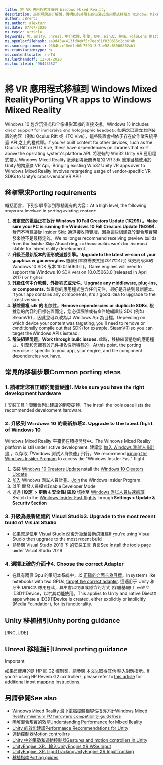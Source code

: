 ```yaml
---
title: 將 VR 應用程式移植到 Windows Mixed Reality
description: 逐步解說逐步解說，說明如何將現有的沉浸式應用程式移植至 Windows Mixed Reality。
author: JBrentJ
ms.author: alexturn
ms.date: 07/07/2020
ms.topic: article
keywords: 埠、unity、unreal、中介軟體、引擎、UWP、Win32、移植、HoloLens 第1代、混合現實耳機、windows mixed reality 耳機、遷移、Windows 10、輸入對應、
ms.openlocfilehash: aa9d45a4413fd8e0f5c7eec61f830635c2db6f4b
ms.sourcegitcommit: 9664bcc10ed7e60f7593f3a7ae58c66060802ab1
ms.translationtype: MT
ms.contentlocale: zh-TW
ms.lasthandoff: 12/01/2020
ms.locfileid: "96443682"
---
```

# <a name="porting-vr-apps-to-windows-mixed-reality"></a><span data-ttu-id="21ef1-104">將 VR 應用程式移植到 Windows Mixed Reality</span><span class="sxs-lookup"><span data-stu-id="21ef1-104">Porting VR apps to Windows Mixed Reality</span></span>

<span data-ttu-id="21ef1-105">Windows 10 包含沉浸式和全像攝影耳機的直接支援。</span><span class="sxs-lookup"><span data-stu-id="21ef1-105">Windows 10 includes direct support for immersive and holographic headsets.</span></span> <span data-ttu-id="21ef1-106">如果您已建立其他裝置的內容（例如 Oculus Rift 或 HTC Vive），這些裝置會相依于存在於作業系統平臺 API 之上的程式庫。</span><span class="sxs-lookup"><span data-stu-id="21ef1-106">If you've built content for other devices, such as the Oculus Rift or HTC Vive, these have dependencies on libraries that exist above the operating system's platform API.</span></span> <span data-ttu-id="21ef1-107">將現有的 Win32 Unity VR 應用程式帶入 Windows Mixed Reality 牽涉到將廠商專屬的 VR Sdk 重定目標使用於 Unity 的跨廠商 VR Api。</span><span class="sxs-lookup"><span data-stu-id="21ef1-107">Bringing existing Win32 Unity VR apps over to Windows Mixed Reality involves retargeting usage of vendor-specific VR SDKs to Unity's cross-vendor VR APIs.</span></span>

## <a name="porting-requirements"></a><span data-ttu-id="21ef1-108">移植需求</span><span class="sxs-lookup"><span data-stu-id="21ef1-108">Porting requirements</span></span>

<span data-ttu-id="21ef1-109">概括而言，下列步驟牽涉到移植現有的內容：</span><span class="sxs-lookup"><span data-stu-id="21ef1-109">At a high level, the following steps are involved in porting existing content:</span></span>
1. <span data-ttu-id="21ef1-110">**確定您的電腦正在執行 Windows 10 Fall Creators Update (16299) 。**</span><span class="sxs-lookup"><span data-stu-id="21ef1-110">**Make sure your PC is running the Windows 10 Fall Creators Update (16299).**</span></span> <span data-ttu-id="21ef1-111">我們不再建議從 Insider Skip 通道接收預覽版，因為這些組建對於混合現實開發來說不是最穩定的。</span><span class="sxs-lookup"><span data-stu-id="21ef1-111">We no longer recommend receiving preview builds from the Insider Skip Ahead ring, as those builds won't be the most stable for mixed reality development.</span></span>
2. <span data-ttu-id="21ef1-112">**升級至最新版本的圖形或遊戲引擎。**</span><span class="sxs-lookup"><span data-stu-id="21ef1-112">**Upgrade to the latest version of your graphics or game engine.**</span></span> <span data-ttu-id="21ef1-113">遊戲引擎將需要支援2017年4月) 或更高版本的 Windows 10 SDK 版本 10.0.15063.0 (。</span><span class="sxs-lookup"><span data-stu-id="21ef1-113">Game engines will need to support the Windows 10 SDK version 10.0.15063.0 (released in April 2017) or higher.</span></span>
3. <span data-ttu-id="21ef1-114">**升級任何中介軟體、外掛程式或元件。**</span><span class="sxs-lookup"><span data-stu-id="21ef1-114">**Upgrade any middleware, plug-ins, or components.**</span></span> <span data-ttu-id="21ef1-115">如果您的應用程式包含任何元件，最好是升級到最新版本。</span><span class="sxs-lookup"><span data-stu-id="21ef1-115">If your app contains any components, it's a good idea to upgrade to the latest version.</span></span>
4. <span data-ttu-id="21ef1-116">**移除重複 sdk 的** 相依性。</span><span class="sxs-lookup"><span data-stu-id="21ef1-116">**Remove dependencies on duplicate SDKs**.</span></span> <span data-ttu-id="21ef1-117">根據您的內容的目標裝置而定，您必須移除或有條件地編譯該 SDK (例如 SteamVR) ，因此您可以改為以 Windows Api 為目標。</span><span class="sxs-lookup"><span data-stu-id="21ef1-117">Depending on which device your content was targeting, you'll need to remove or conditionally compile out that SDK (for example, SteamVR) so you can target the Windows APIs instead.</span></span>
5. <span data-ttu-id="21ef1-118">**解決組建問題。**</span><span class="sxs-lookup"><span data-stu-id="21ef1-118">**Work through build issues.**</span></span> <span data-ttu-id="21ef1-119">此時，移植練習是您的應用程式、引擎和您擁有的元件相依性所特有的。</span><span class="sxs-lookup"><span data-stu-id="21ef1-119">At this point, the porting exercise is specific to your app, your engine, and the component dependencies you have.</span></span>

## <a name="common-porting-steps"></a><span data-ttu-id="21ef1-120">常見的移植步驟</span><span class="sxs-lookup"><span data-stu-id="21ef1-120">Common porting steps</span></span>

### <a name="1-make-sure-you-have-the-right-development-hardware"></a><span data-ttu-id="21ef1-121">1. 請確定您有正確的開發硬體</span><span class="sxs-lookup"><span data-stu-id="21ef1-121">1. Make sure you have the right development hardware</span></span>

<span data-ttu-id="21ef1-122">[ [安裝工具](../install-the-tools.md#immersive-vr-headset-requirements) ] 頁面會列出建議的開發硬體。</span><span class="sxs-lookup"><span data-stu-id="21ef1-122">The [install the tools](../install-the-tools.md#immersive-vr-headset-requirements) page lists the recommended development hardware.</span></span>

### <a name="2-upgrade-to-the-latest-flight-of-windows-10"></a><span data-ttu-id="21ef1-123">2. 升級到 Windows 10 的最新航班</span><span class="sxs-lookup"><span data-stu-id="21ef1-123">2. Upgrade to the latest flight of Windows 10</span></span>

<span data-ttu-id="21ef1-124">Windows Mixed Reality 平臺仍在積極開發中。</span><span class="sxs-lookup"><span data-stu-id="21ef1-124">The Windows Mixed Reality platform is still under active development.</span></span> <span data-ttu-id="21ef1-125">建議您 [加入 Windows 測試人員計畫](https://insider.windows.com/) ，以存取「Windows 測試人員快速」飛行。</span><span class="sxs-lookup"><span data-stu-id="21ef1-125">We recommend [joining the Windows Insider Program](https://insider.windows.com/) to access the "Windows Insider Fast" flight.</span></span>
1. <span data-ttu-id="21ef1-126">安裝 [Windows 10 Creators Update](https://www.microsoft.com/software-download/windows10)</span><span class="sxs-lookup"><span data-stu-id="21ef1-126">Install the [Windows 10 Creators Update](https://www.microsoft.com/software-download/windows10)</span></span>
2. <span data-ttu-id="21ef1-127">[加入](https://insider.windows.com/) Windows 測試人員計畫。</span><span class="sxs-lookup"><span data-stu-id="21ef1-127">[Join](https://insider.windows.com/) the Windows Insider Program.</span></span>
3. <span data-ttu-id="21ef1-128">啟用 [開發人員模式](https://docs.microsoft.com/windows/uwp/get-started/enable-your-device-for-development)</span><span class="sxs-lookup"><span data-stu-id="21ef1-128">Enable [Developer Mode](https://docs.microsoft.com/windows/uwp/get-started/enable-your-device-for-development)</span></span>
4. <span data-ttu-id="21ef1-129">透過 [**設定] > 更新 & 安全性] 區段** 切換至 [Windows 測試人員快速航班](https://blogs.technet.microsoft.com/uktechnet/2016/07/01/joining-insider-preview)</span><span class="sxs-lookup"><span data-stu-id="21ef1-129">Switch to the [Windows Insider Fast flights](https://blogs.technet.microsoft.com/uktechnet/2016/07/01/joining-insider-preview) through **Settings > Update & Security Section**</span></span>

### <a name="3-upgrade-to-the-most-recent-build-of-visual-studio"></a><span data-ttu-id="21ef1-130">3. 升級為最新組建的 Visual Studio</span><span class="sxs-lookup"><span data-stu-id="21ef1-130">3. Upgrade to the most recent build of Visual Studio</span></span>
* <span data-ttu-id="21ef1-131">如果您是使用 Visual Studio 然後升級至最新的組建</span><span class="sxs-lookup"><span data-stu-id="21ef1-131">If you're using Visual Studio then upgrade to the most recent build</span></span>
* <span data-ttu-id="21ef1-132">請參閱 Visual Studio 2019 下 [的安裝工具](../install-the-tools.md#installation-checklist) 頁面</span><span class="sxs-lookup"><span data-stu-id="21ef1-132">See [Install the tools](../install-the-tools.md#installation-checklist) page under Visual Studio 2019</span></span>

### <a name="4-choose-the-correct-adapter"></a><span data-ttu-id="21ef1-133">4. 選擇正確的介面卡</span><span class="sxs-lookup"><span data-stu-id="21ef1-133">4. Choose the correct Adapter</span></span>
* <span data-ttu-id="21ef1-134">在具有兩個 Gpu 的筆記本系統中，以 [正確的介面卡為目標](../native/rendering-in-directx.md#hybrid-graphics-pcs-and-mixed-reality-applications)。</span><span class="sxs-lookup"><span data-stu-id="21ef1-134">In systems like notebooks with two GPUs, [target the correct adapter](../native/rendering-in-directx.md#hybrid-graphics-pcs-and-mixed-reality-applications).</span></span> <span data-ttu-id="21ef1-135">這適用于 Unity 和原生 DirectX 應用程式，其中會以明確或隱含的方式 (媒體基礎) ）來建立 ID3D11Device，以供其功能使用。</span><span class="sxs-lookup"><span data-stu-id="21ef1-135">This applies to Unity and native DirectX apps where a ID3D11Device is created, either explicitly or implicitly (Media Foundation), for its functionality.</span></span>

## <a name="unity-porting-guidance"></a><span data-ttu-id="21ef1-136">Unity 移植指引</span><span class="sxs-lookup"><span data-stu-id="21ef1-136">Unity porting guidance</span></span>

[!INCLUDE[](includes/unity-porting-guidance.md)]

## <a name="unreal-porting-guidance"></a><span data-ttu-id="21ef1-137">Unreal 移植指引</span><span class="sxs-lookup"><span data-stu-id="21ef1-137">Unreal porting guidance</span></span>

> [!IMPORTANT]
> <span data-ttu-id="21ef1-138">如果您使用的是 HP 回 G2 控制器，請參閱 [本文以取得其他](../unreal/unreal-reverb-g2-controllers.md) 輸入對應指示。</span><span class="sxs-lookup"><span data-stu-id="21ef1-138">If you're using HP Reverb G2 controllers, please refer to [this article](../unreal/unreal-reverb-g2-controllers.md) for additional input mapping instructions.</span></span>

## <a name="see-also"></a><span data-ttu-id="21ef1-139">另請參閱</span><span class="sxs-lookup"><span data-stu-id="21ef1-139">See also</span></span>
* [<span data-ttu-id="21ef1-140">Windows Mixed Reality 最小電腦硬體相容性指導方針</span><span class="sxs-lookup"><span data-stu-id="21ef1-140">Windows Mixed Reality minimum PC hardware compatibility guidelines</span></span>](https://docs.microsoft.com/windows/mixed-reality/enthusiast-guide/windows-mixed-reality-minimum-pc-hardware-compatibility-guidelines)
* [<span data-ttu-id="21ef1-141">瞭解混合現實的效能</span><span class="sxs-lookup"><span data-stu-id="21ef1-141">Understanding Performance for Mixed Reality</span></span>](../platform-capabilities-and-apis/understanding-performance-for-mixed-reality.md)
* [<span data-ttu-id="21ef1-142">Unity 的效能建議</span><span class="sxs-lookup"><span data-stu-id="21ef1-142">Performance Recommendations for Unity</span></span>](../unity/performance-recommendations-for-unity.md)
* [<span data-ttu-id="21ef1-143">運動控制器</span><span class="sxs-lookup"><span data-stu-id="21ef1-143">Motion controllers</span></span>](../../design/motion-controllers.md)
* [<span data-ttu-id="21ef1-144">Unity 中的筆勢和運動控制器</span><span class="sxs-lookup"><span data-stu-id="21ef1-144">Gestures and motion controllers in Unity</span></span>](../unity/gestures-and-motion-controllers-in-unity.md)
* [<span data-ttu-id="21ef1-145">UnityEngine. XR。輸入</span><span class="sxs-lookup"><span data-stu-id="21ef1-145">UnityEngine.XR.WSA.Input</span></span>](https://docs.unity3d.com/ScriptReference/XR.WSA.Input.InteractionManager.html)
* [<span data-ttu-id="21ef1-146">UnityEngine. XR. InputTracking</span><span class="sxs-lookup"><span data-stu-id="21ef1-146">UnityEngine.XR.InputTracking</span></span>](https://docs.unity3d.com/ScriptReference/XR.InputTracking.html)
* [<span data-ttu-id="21ef1-147">移植指南</span><span class="sxs-lookup"><span data-stu-id="21ef1-147">Porting guides</span></span>](porting-guides.md)